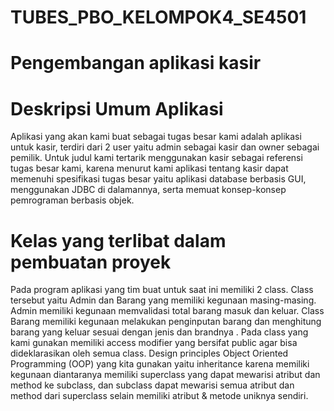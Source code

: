 # TUBES_PBO_KELOMPOK4_SE4501

# Pengembangan aplikasi kasir

# Deskripsi Umum Aplikasi
Aplikasi yang akan kami buat sebagai tugas besar kami adalah aplikasi untuk kasir, terdiri dari 2 user yaitu admin sebagai kasir dan owner sebagai pemilik. Untuk judul kami tertarik menggunakan kasir sebagai referensi tugas besar kami, karena menurut kami aplikasi tentang kasir dapat memenuhi spesifikasi tugas besar yaitu aplikasi database berbasis GUI, menggunakan JDBC di dalamannya, serta memuat konsep-konsep pemrograman berbasis objek.

# Kelas yang terlibat dalam pembuatan proyek
Pada program aplikasi yang tim buat untuk saat ini memiliki 2 class. Class tersebut yaitu Admin dan Barang yang memiliki kegunaan masing-masing. Admin memiliki kegunaan memvalidasi total barang masuk dan keluar. Class Barang memiliki kegunaan melakukan penginputan barang dan menghitung barang yang keluar sesuai dengan jenis dan brandnya . Pada class yang kami gunakan memiliki access modifier yang bersifat public agar bisa dideklarasikan oleh semua class. Design principles Object Oriented Programming (OOP) yang kita gunakan yaitu inheritance karena memiliki kegunaan diantaranya memiliki superclass yang dapat mewarisi atribut dan method ke subclass, dan subclass dapat mewarisi semua atribut dan method dari superclass selain memiliki atribut & metode uniknya sendiri. 


